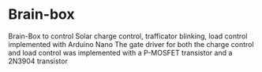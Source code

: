 # Brain-box
Brain-Box to control Solar charge control, trafficator blinking, load control implemented with Arduino Nano
The gate driver for both the charge control and load control was implemented with a P-MOSFET transistor and a 2N3904 transistor

